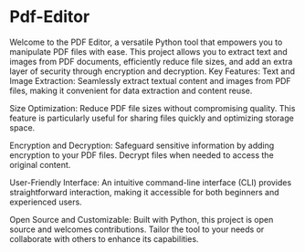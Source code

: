 # Pdf-Editor
Welcome to the PDF Editor, a versatile Python tool that empowers you to manipulate PDF files with ease. This project allows you to extract text and images from PDF documents, efficiently reduce file sizes, and add an extra layer of security through encryption and decryption.
Key Features:
Text and Image Extraction: Seamlessly extract textual content and images from PDF files, making it convenient for data extraction and content reuse.

Size Optimization: Reduce PDF file sizes without compromising quality. This feature is particularly useful for sharing files quickly and optimizing storage space.

Encryption and Decryption: Safeguard sensitive information by adding encryption to your PDF files. Decrypt files when needed to access the original content.

User-Friendly Interface: An intuitive command-line interface (CLI) provides straightforward interaction, making it accessible for both beginners and experienced users.

Open Source and Customizable: Built with Python, this project is open source and welcomes contributions. Tailor the tool to your needs or collaborate with others to enhance its capabilities.
